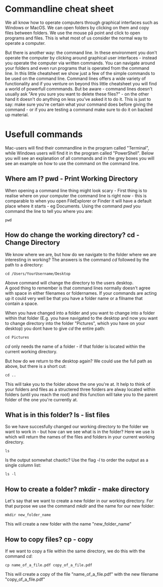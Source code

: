 # Commandline cheat sheet
We all know how to operate computers through graphical interfaces such as Windows or MacOS. We can open folders by clicking on them and copy files between folders. We use the mouse på point and click to open programs and files. This is what most of us consider the normal way to operate a computer.  

But there is another way: the command line. In these environment you don't operate the computer by clicking around graphical user interfaces - instead you operate the computer via written commands. You can navigate around your folders and even run programs that is operated from the command line. In this little cheatsheet we show just a few of the simple commands to be used on the command line. Command lines offers a wide variety of functionality and if you venture on beyond this little cheatsheet you will find a world of powerfull commmands. But be aware - command lines doesn't usually ask "Are you sure you want to delete these files?" - on the other hand it doesn't do anything on less you've asked it to do it. This is just to say: make sure you're certain what your command does before giving the command - or if you are testing a command make sure to do it on backed up material. 

# Usefull commands
Mac-users will find their commandline in the program called "Terminal", while Windows users will find it in the program called "PowerShell". Below you will see an explanation of all commands and in the grey boxes you will see an example on how to use the command on the command line. 

## Where am I? pwd - Print Working Directory
When opening a command line thing might look scary - First thing is to realise where on your computer the command line is right now - this is comparable to when you open FileExplorer or Finder it will have a default place where it starts - eg Documents. Using the command *pwd* you command the line to tell you where you are:  
```
pwd
```
## How do change the working directory? cd - Change Directory
We know where we are, but how do we navigate to the folder where we are interesting in working? The answers is the command *cd* followed by the path to a directory:  
```
cd /Users/YourUsername/Desktop
```
Above command will change the directory to the users desktop.  
A good thing to remember is that command lines normally doesn't agree with space in either filenames or foldernames. If your commands are acting up it could very well be that you have a folder name or a filname that contain a space.  

When you have changed into a folder and you want to change into a folder within that folder (E.g. you have navigated to the desktop and now you want to change directory into the folder "Pictures", which you have on your desktop) you dont have to give *cd* the entire path:
```
cd Pictures
```
*cd* only needs the name of a folder - if that folder is located within the current working directory.  

But how do we return to the desktop again? We could use the full path as above, but there is a short cut:
```
cd ..
```
This will take you to the folder above the one you're at. It help to think of your folders and files as a structered three folders are alway located within folders (until you reach the root) and this function will take you to the parent folder of the one you're currently at. 
## What is in this folder? ls - list files
So we have succesfully changed our working directory to the folder we want to work in - but how can we see what is in the folder? Here we use *ls* which will return the names of the files and folders in your current working directory.
```
ls
```

Is the output somewhat chaotic? Use the flag *-l* to order the output as a single column list:

```
ls -l
```
## How to create a folder? mkdir - make directory
Let's say that we want to create a new folder in our working directory. For that purpose we use the command *mkdir* and the name for our new folder:
```
mkdir new_folder_name
```
This will create a new folder with the name "new_folder_name" 
## How to copy files? cp - copy
If we want to copy a file within the same directory, we do this with the command *cd*:  
```
cp name_of_a_file.pdf copy_of_a_file.pdf
```
This will create a copy of the file "name_of_a_file.pdf" with the new filename "copy_of_a_file.pdf" 